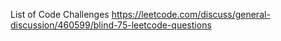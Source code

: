 List of Code Challenges
https://leetcode.com/discuss/general-discussion/460599/blind-75-leetcode-questions
